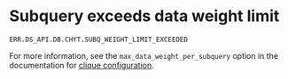 # Subquery exceeds data weight limit

`ERR.DS_API.DB.CHYT.SUBQ_WEIGHT_LIMIT_EXCEEDED`

For more information, see the `max_data_weight_per_subquery` option in the documentation for [clique configuration](https://ytsaurus.tech/docs/ru/user-guide/data-processing/chyt/reference/configuration#yt_config).
